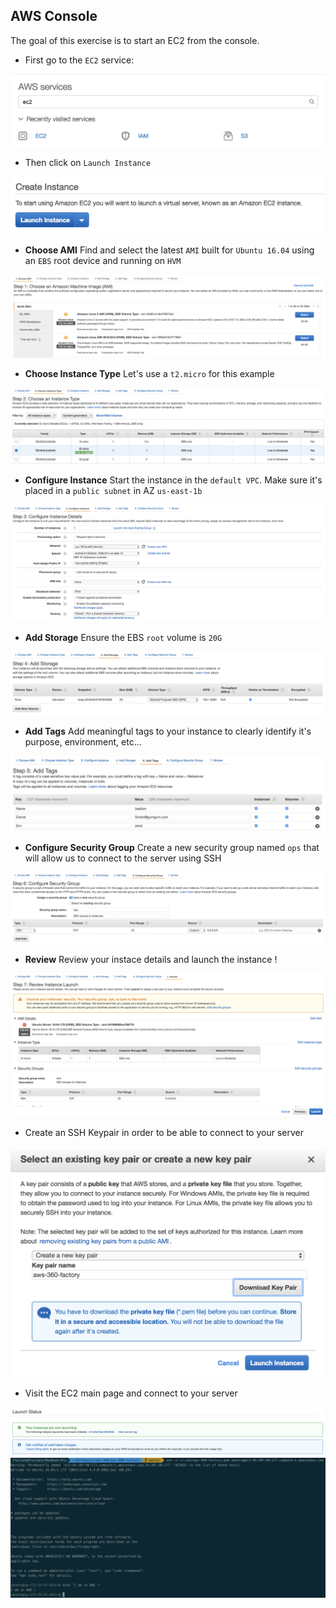 ## AWS Console

The goal of this exercise is to start an EC2 from the console.

* First go to the `EC2` service:

![Console 1](../docs/console-1.png)

* Then click on `Launch Instance`

![Console 2](../docs/console-2.png)

* **Choose AMI** Find and select the latest `AMI` built for `Ubuntu 16.04` using an `EBS` root device and running on `HVM`

![Console 3](../docs/console-3.png)

* **Choose Instance Type** Let's use a `t2.micro` for this example

![Console 4](../docs/console-4.png)

* **Configure Instance** Start the instance in the `default VPC`. Make sure it's placed in a `public subnet` in AZ `us-east-1b`

![Console 5](../docs/console-5.png)

* **Add Storage** Ensure the EBS `root` volume is `20G`

![Console 6](../docs/console-6.png)

* **Add Tags** Add meaningful tags to your instance to clearly identify it's purpose, environment, etc...

![Console 7](../docs/console-7.png)

* **Configure Security Group** Create a new security group named `ops` that will allow us to connect to the server using SSH

![Console 8](../docs/console-8.png)

* **Review** Review your instace details and launch the instance !

![Console 9](../docs/console-9.png)

* Create an SSH Keypair in order to be able to connect to your server

![Console 10](../docs/console-10.png)

* Visit the EC2 main page and connect to your server

![Console 11](../docs/console-11.png)
![Console 12](../docs/console-12.png)
